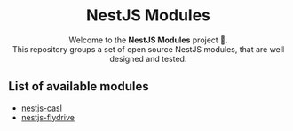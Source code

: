 <h1 align="center">
    NestJS Modules
</h1>
<p align="center">
    Welcome to the <b>NestJS Modules</b> project 👋.<br>
    This repository groups a set of open source NestJS modules, that are well designed and tested.
</p>

## List of available modules
- [nestjs-casl](/packages/nestjs-casl/)
- [nestjs-flydrive](/packages/nestjs-flydrive/)
